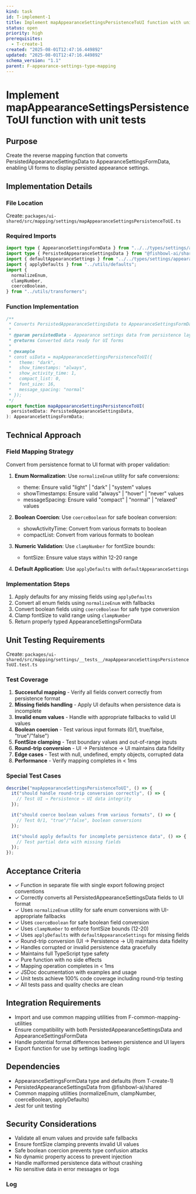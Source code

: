 ```yaml
---
kind: task
id: T-implement-1
title: Implement mapAppearanceSettingsPersistenceToUI function with unit tests
status: open
priority: high
prerequisites:
  - T-create-1
created: "2025-08-01T12:47:16.449892"
updated: "2025-08-01T12:47:16.449892"
schema_version: "1.1"
parent: F-appearance-settings-type-mapping
---
```


# Implement mapAppearanceSettingsPersistenceToUI function with unit tests

## Purpose

Create the reverse mapping function that converts PersistedAppearanceSettingsData to AppearanceSettingsFormData, enabling UI forms to display persisted appearance settings.

## Implementation Details

### File Location

Create: `packages/ui-shared/src/mapping/settings/mapAppearanceSettingsPersistenceToUI.ts`

### Required Imports

```typescript
import type { AppearanceSettingsFormData } from "../../types/settings/appearanceSettings";
import type { PersistedAppearanceSettingsData } from "@fishbowl-ai/shared";
import { defaultAppearanceSettings } from "../../types/settings/appearanceSettings";
import { applyDefaults } from "../utils/defaults";
import {
  normalizeEnum,
  clampNumber,
  coerceBoolean,
} from "../utils/transformers";
```

### Function Implementation

```typescript
/**
 * Converts PersistedAppearanceSettingsData to AppearanceSettingsFormData
 *
 * @param persistedData - Appearance settings data from persistence layer
 * @returns Converted data ready for UI forms
 *
 * @example
 * const uiData = mapAppearanceSettingsPersistenceToUI({
 *   theme: "dark",
 *   show_timestamps: "always",
 *   show_activity_time: 1,
 *   compact_list: 0,
 *   font_size: 16,
 *   message_spacing: "normal"
 * });
 */
export function mapAppearanceSettingsPersistenceToUI(
  persistedData: PersistedAppearanceSettingsData,
): AppearanceSettingsFormData;
```

## Technical Approach

### Field Mapping Strategy

Convert from persistence format to UI format with proper validation:

1. **Enum Normalization**: Use `normalizeEnum` utility for safe conversions:
   - theme: Ensure valid "light" | "dark" | "system" values
   - showTimestamps: Ensure valid "always" | "hover" | "never" values
   - messageSpacing: Ensure valid "compact" | "normal" | "relaxed" values

2. **Boolean Coercion**: Use `coerceBoolean` for safe boolean conversion:
   - showActivityTime: Convert from various formats to boolean
   - compactList: Convert from various formats to boolean

3. **Numeric Validation**: Use `clampNumber` for fontSize bounds:
   - fontSize: Ensure value stays within 12-20 range

4. **Default Application**: Use `applyDefaults` with `defaultAppearanceSettings`

### Implementation Steps

1. Apply defaults for any missing fields using `applyDefaults`
2. Convert all enum fields using `normalizeEnum` with fallbacks
3. Convert boolean fields using `coerceBoolean` for safe type conversion
4. Clamp fontSize to valid range using `clampNumber`
5. Return properly typed AppearanceSettingsFormData

## Unit Testing Requirements

Create: `packages/ui-shared/src/mapping/settings/__tests__/mapAppearanceSettingsPersistenceToUI.test.ts`

### Test Coverage

1. **Successful mapping** - Verify all fields convert correctly from persistence format
2. **Missing fields handling** - Apply UI defaults when persistence data is incomplete
3. **Invalid enum values** - Handle with appropriate fallbacks to valid UI values
4. **Boolean coercion** - Test various input formats (0/1, true/false, "true"/"false")
5. **FontSize clamping** - Test boundary values and out-of-range inputs
6. **Round-trip conversion** - UI → Persistence → UI maintains data fidelity
7. **Edge cases** - Test with null, undefined, empty objects, corrupted data
8. **Performance** - Verify mapping completes in < 1ms

### Special Test Cases

```typescript
describe("mapAppearanceSettingsPersistenceToUI", () => {
  it("should handle round-trip conversion correctly", () => {
    // Test UI → Persistence → UI data integrity
  });

  it("should coerce boolean values from various formats", () => {
    // Test 0/1, "true"/"false", boolean conversions
  });

  it("should apply defaults for incomplete persistence data", () => {
    // Test partial data with missing fields
  });
});
```

## Acceptance Criteria

- ✓ Function in separate file with single export following project conventions
- ✓ Correctly converts all PersistedAppearanceSettingsData fields to UI format
- ✓ Uses `normalizeEnum` utility for safe enum conversions with UI-appropriate fallbacks
- ✓ Uses `coerceBoolean` for safe boolean field conversion
- ✓ Uses `clampNumber` to enforce fontSize bounds (12-20)
- ✓ Uses `applyDefaults` with `defaultAppearanceSettings` for missing fields
- ✓ Round-trip conversion (UI → Persistence → UI) maintains data fidelity
- ✓ Handles corrupted or invalid persistence data gracefully
- ✓ Maintains full TypeScript type safety
- ✓ Pure function with no side effects
- ✓ Mapping operation completes in < 1ms
- ✓ JSDoc documentation with examples and usage
- ✓ Unit tests achieve 100% code coverage including round-trip testing
- ✓ All tests pass and quality checks are clean

## Integration Requirements

- Import and use common mapping utilities from F-common-mapping-utilities
- Ensure compatibility with both PersistedAppearanceSettingsData and AppearanceSettingsFormData
- Handle potential format differences between persistence and UI layers
- Export function for use by settings loading logic

## Dependencies

- AppearanceSettingsFormData type and defaults (from T-create-1)
- PersistedAppearanceSettingsData from @fishbowl-ai/shared
- Common mapping utilities (normalizeEnum, clampNumber, coerceBoolean, applyDefaults)
- Jest for unit testing

## Security Considerations

- Validate all enum values and provide safe fallbacks
- Ensure fontSize clamping prevents invalid UI values
- Safe boolean coercion prevents type confusion attacks
- No dynamic property access to prevent injection
- Handle malformed persistence data without crashing
- No sensitive data in error messages or logs

### Log
